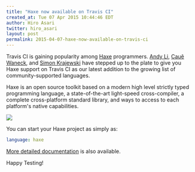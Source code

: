 ```yaml
---
title: "Haxe now available on Travis CI"
created_at: Tue 07 Apr 2015 10:44:46 EDT
author: Hiro Asari
twitter: hiro_asari
layout: post
permalink: 2015-04-07-haxe-now-available-on-travis-ci
---
```


Travis CI is gaining popularity among [Haxe](http://haxe.org/) programmers.
[Andy Li](https://github.com/andyli),
[Cauê Waneck](https://github.com/waneck),
and [Simon Krajewski](https://github.com/Simn)
have stepped up to the plate to give you
Haxe support on Travis CI as our latest addition to
the growing list of community-supported languages.

Haxe is an open source toolkit based on a modern high level strictly typed programming language, a state-of-the-art light-speed cross-compiler, a complete cross-platform standard library, and ways to access to each platform's native capabilities.

![](https://upload.wikimedia.org/wikipedia/commons/8/89/Haxe_logo.svg)

You can start your Haxe project as simply as:

```yaml
language: haxe
```

[More detailed documentation](http://docs.travis-ci.com/user/languages/haxe/)
is also available.

Happy Testing!
